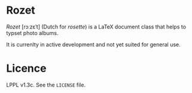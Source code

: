 # Rozet

_Rozet_ [rɔːzɛˈt] (Dutch for _rosette_) is a LaTeX document class that helps to typset photo albums.

It is currenlty in active development and not yet suited for general use. 

# Licence

LPPL v1.3c. See the `LICENSE` file.
